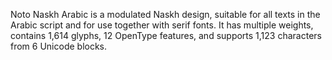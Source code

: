 Noto Naskh Arabic is a modulated Naskh design, suitable for all texts in the Arabic script and for use together with serif fonts. It has multiple weights, contains 1,614 glyphs, 12 OpenType features, and supports 1,123 characters from 6 Unicode blocks.